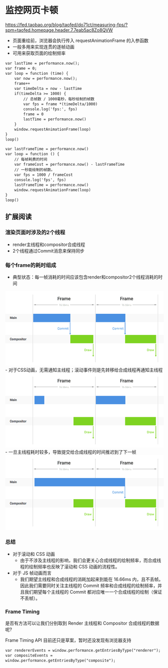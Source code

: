# 监控网页卡顿
https://fed.taobao.org/blog/taofed/do71ct/measuring-fps/?spm=taofed.homepage.header.7.7eab5ac8Zo8QVW


- 页面重绘前，浏览器会执行传入 requestAnimationFrame 的入参函数
- 一般多用来实现连贯的逐帧动画
- 可用来获取页面的绘制频率

```
var lastTime = performance.now();
var frame = 0;
var loop = function (time) {
	var now = performance.now();
	frame++
	var timeDelta = now - lastTime
	if(timeDelta >= 1000) {
		// 总帧数 / 1000毫秒，每秒绘制的帧数
		var fps = frame *(timeDelta/1000)
		console.log('fps:', fps)
		frame = 0
		lastTime = performance.now()
	}
	window.requestAnimationFrame(loop)
}
loop()

```

```
var lastFrameTime = performance.now()
var loop = function () {
	// 每帧耗费的时间
	var frameCost = performance.now() - lastFrameTime
	// 一秒能绘制的帧数。
	var fps = 1000 / frameCost
	console.log('fps', fps)
	lastFrameTime = performance.now()
	window.requestAnimationFrame(loop)
}
loop()
```

## 扩展阅读
### 渲染页面时涉及的2个线程
- render主线程和compositor合成线程
- 2个线程通过Commit消息来保持同步
### 每个frame的耗时组成
- 典型状态：每一帧消耗的时间应该包含render和compositor2个线程消耗的时间
<img src='./img/fps组成.png' />
- 对于CSS动画，无需通知主线程；滚动事件则是先转移给合成线程再通知主线程
<img src='./img/css帧.png' />
- 一旦主线程耗时较多，导致提交给合成线程的时间推迟到了下一帧
<img src='./img/掉帧.png' />

### 总结
- 对于滚动和 CSS 动画
	- 由于不涉及主线程的影响，我们会更关心合成线程的绘制频率，而合成线程的绘制频率也反映了滚动和 CSS 动画的流程性。
- 对于 JS 帧动画而言
	- 我们期望主线程和合成线程的消耗加起来到能在 16.66ms 内，且不丢帧。因此我们需要同时关注主线程的 Commit 频率和合成线程的绘制频率，并且我们期望每个主线程的 Commit 都对应唯一一个合成线程的绘制（保证不丢帧）。

### Frame Timing
是否有方法可以让我们分别取到 Render 主线程和 Compositor 合成线程的数据呢?

Frame Timing API 目前还只是草案，暂时还没发现有浏览器支持

```
var rendererEvents = window.performance.getEntriesByType("renderer");
var compositeEvents = window.performance.getEntriesByType("composite");
```